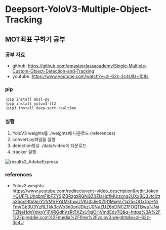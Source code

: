 # Deepsort-YoloV3-Multiple-Object-Tracking

## MOT좌표 구하기 공부

### 공부 자료
- github: https://github.com/emasterclassacademy/Single-Multiple-Custom-Object-Detection-and-Tracking
- youtube: https://www.youtube.com/watch?v=zi-62z-3c4U&t=108s

### pip
```
!pip install absl-py 
!pip install yolov3-tf2
!pip3 install deep-sort-realtime
```

### 실행
1. YoloV3 weights를 ./weights에 다운로드 (references)
2. convert.py파일을 실행
3. detection영상 ./data/video에 다운로드
4. tracker 실행

![results3_AdobeExpress](https://user-images.githubusercontent.com/97783148/219853701-f54ba73f-7a20-4b61-b4d5-7c94f189cbf0.gif)

### references
- Yolov3 weights: https://www.youtube.com/redirectevent=video_description&redir_token=QUFFLUhqbmFIbFZYSjZBRzgzRGNGZ0ZIaHdfMUlzcng2UXxBQ3Jtc0tta3hoclRtb0prY2VMVEY4MkhwazVKU0JieXZlR1MxeVZ1a25sOGxGcHNrTmVGb3U3YzRLTkk3cWo3d0prUDkzU0NuZUZ6dDNCZ1FOQTBwaTJNaTZNeHdnYmkyY1FXRGdhVzRtTXZxU1pjOHVmdEdyTQ&q=https%3A%2F%2Fpjreddie.com%2Fmedia%2Ffiles%2Fyolov3.weights&v=zi-62z-3c4U

